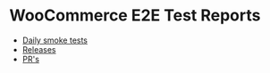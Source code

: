 # WooCommerce E2E Test Reports

- [Daily smoke tests](./daily/)
- [Releases](./release/)
- [PR's](./pr/)
